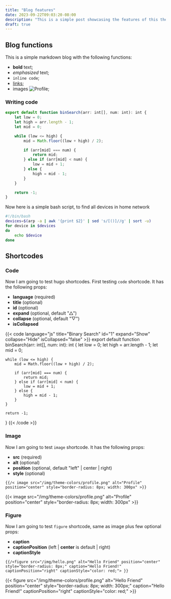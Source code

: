 ```yaml
---
title: "Blog features"
date: 2023-09-22T09:03:20-08:00
description: "This is a simple post showcasing the features of this theme."
draft: true
---
```

## Blog functions

This is a simple markdown blog with the following functions:

- **bold** text;
- *emphasized* text;
- `inline code`;
- [links](https://gohugo.io);
- images ![Profile](/img/theme-colors/profile.png);

### Writing code

```js
export default function binSearch(arr: int[], num: int): int {
    let low = 0;
    let high = arr.length - 1;
    let mid = 0;

    while (low <= high) {
        mid = Math.floor((low + high) / 2);

        if (arr[mid] === num) {
            return mid;
        } else if (arr[mid] < num) {
            low = mid + 1;
        } else {
            high = mid - 1;
        }
    }

    return -1; 
}
```

Now here is a simple bash script, to find all devices in home network

```bash
#!/bin/bash
devices=$(arp -a | awk '{print $2}' | sed 's/[()]//g' | sort -u)
for device in $devices
do
    echo $device
done
```

## Shortcodes

### Code

Now I am going to test hugo shortcodes. First testing `code` shortcode. It has the following props:

- **language** (required)
- **title** (optional)
- **id** (optional)
- **expand** (optional, default "△")
- **collapse** (optional, default "▽")
- **isCollapsed**

{{< code language="js" title="Binary Search" id="1" expand="Show" collapse="Hide" isCollapsed="false" >}}
export default function binSearch(arr: int[], num: int): int {
    let low = 0;
    let high = arr.length - 1;
    let mid = 0;

    while (low <= high) {
        mid = Math.floor((low + high) / 2);

        if (arr[mid] === num) {
            return mid;
        } else if (arr[mid] < num) {
            low = mid + 1;
        } else {
            high = mid - 1;
        }
    }

    return -1; 
}
{{< /code >}}

### Image

Now I am going to test `image` shortcode. It has the following props:

- **src** (required)
- **alt** (optional)
- **position** (optional, default "left" | center | right)
- **style** (optional)

```plaintext
{{/< image src="/img/theme-colors/profile.png" alt="Profile" position="center" style="border-radius: 8px; width: 300px" >}}
```

{{< image src="/img/theme-colors/profile.png" alt="Profile" position="center" style="border-radius: 8px; width: 300px" >}}

### Figure

Now I am going to test `figure` shortcode, same as image plus few optional props:

- **caption**
- **captionPosition** (left | **center** is default | right)
- **captionStyle**

```plaintext
{{/<figure src="/img/hello.png" alt="Hello Friend" position="center" style="border-radius: 8px;" caption="Hello Friend!" captionPosition="right" captionStyle="color: red;"> }}
```

{{< figure src="/img/theme-colors/profile.png" alt="Hello Friend" position="center" style="border-radius: 8px; width: 300px;" caption="Hello Friend!" captionPosition="right" captionStyle="color: red;" >}}